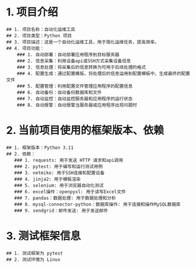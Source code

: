 # 1. 项目介绍

    ## 1. 项目名称：自动化运维工具
    ## 2. 项目类型：Python 项目
    ## 3. 项目描述：这是一个自动化运维工具，用于简化运维任务，提高效率。
    ## 4. 项目功能：
        ### 1. 自动部署：自动部署应用程序到目标服务器
        ### 2. 信息采集：利用设备api或SSH方式采集设备信息
        ### 3. 信息处理：将采集后的信息转换为可用于后续处理的格式
        ### 4. 配置生成：通过配置模版，将处理后的信息运用到配置模板中，生成最终的配置文件
        ### 5. 配置管理：利用配置文件管理应用程序的配置信息
        ### 6. 自动备份：自动备份数据库和文件
        ### 7. 自动监控：自动监控服务器和应用程序的运行状态
        ### 8. 自动报警：自动报警当服务器或应用程序出现问题时

# 2. 当前项目使用的框架版本、依赖

    ## 1. 框架版本：Python 3.11
    ## 2. 依赖：
       ### 1. requests: 用于发送 HTTP 请求和api调用
       ### 2. pytest: 用于编写和运行测试用例
       ### 3. netmiko: 用于SSH连接和配置设备
       ### 4. jinja2: 用于模板渲染
       ### 5. selenium: 用于浏览器自动化测试
       ### 6. excel操作：openpyxl: 用于读写Excel文件
       ### 7. pandas：数据处理: 用于数据处理和分析
       ### 8. mysql-connector-python：数据库操作: 用于连接和操作MySQL数据库
       ### 9. sendgrid：邮件发送: 用于发送邮件

# 3. 测试框架信息

    ## 1. 测试框架为 pytest
    ## 2. 测试环境为 Linux


